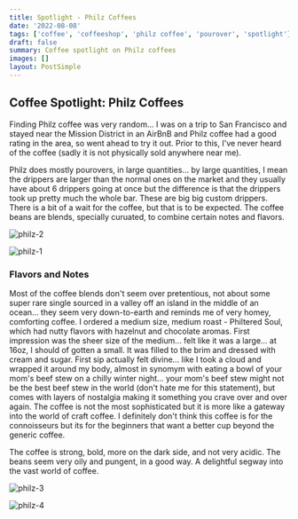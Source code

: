 ```yaml
---
title: Spotlight - Philz Coffees
date: '2022-08-08'
tags: ['coffee', 'coffeeshop', 'philz coffee', 'pourover', 'spotlight']
draft: false
summary: Coffee spotlight on Philz coffees
images: []
layout: PostSimple
---
```


## Coffee Spotlight: Philz Coffees

Finding Philz coffee was very random... I was on a trip to San Francisco and stayed near the Mission District in an AirBnB and Philz coffee had a good rating in the area, so went ahead to try it out. Prior to this, I've never heard of the coffee (sadly it is not physically sold anywhere near me).

Philz does mostly pourovers, in large quantities... by large quantities, I mean the drippers are larger than the normal ones on the market and they usually have about 6 drippers going at once but the difference is that the drippers took up pretty much the whole bar. These are big big custom drippers. There is a bit of a wait for the coffee, but that is to be expected. The coffee beans are blends, specially curuated, to combine certain notes and flavors.

![philz-2](/static/images/20220808-2.png)

![philz-1](/static/images/20220808-1.png)

### Flavors and Notes

Most of the coffee blends don't seem over pretentious, not about some super rare single sourced in a valley off an island in the middle of an ocean... they seem very down-to-earth and reminds me of very homey, comforting coffee. I ordered a medium size, medium roast - Philtered Soul, which had nutty flavors with hazelnut and chocolate aromas. First impression was the sheer size of the medium... felt like it was a large... at 16oz, I should of gotten a small. It was filled to the brim and dressed with cream and sugar. First sip actually felt divine... like I took a cloud and wrapped it around my body, almost in synomym with eating a bowl of your mom's beef stew on a chilly winter night... your mom's beef stew might not be the best beef stew in the world (don't hate me for this statement), but comes with layers of nostalgia making it something you crave over and over again. The coffee is not the most sophisticated but it is more like a gateway into the world of craft coffee. I definitely don't think this coffee is for the connoisseurs but its for the beginners that want a better cup beyond the generic coffee.

The coffee is strong, bold, more on the dark side, and not very acidic. The beans seem very oily and pungent, in a good way. A delightful segway into the vast world of coffee.

![philz-3](/static/images/20220808-3.png)

![philz-4](/static/images/20220808-4.png)
